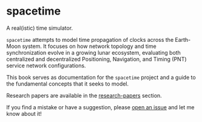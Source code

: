 # spacetime

A real(istic) time simulator.

`spacetime` attempts to model time propagation of clocks across the Earth-Moon
system. It focuses on how network topology and time synchronization evolve in a
growing lunar ecosystem, evaluating both centralized and decentralized
Positioning, Navigation, and Timing (PNT) service network configurations.

This book serves as documentation for the `spacetime` project and a guide to the
fundamental concepts that it seeks to model.

Research papers are available in the [research-papers](research-papers/index.md)
section.

If you find a mistake or have a suggestion, please
[open an issue](https://github.com/philiplinden/spacetime/issues/new) and let me
know about it!
